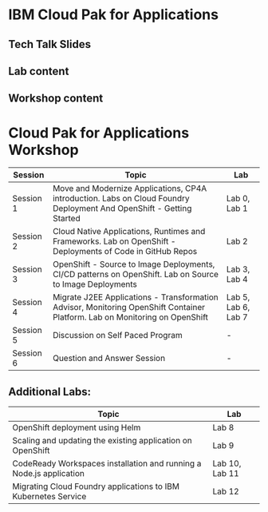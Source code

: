 # IBM Cloud Pak for Applications

## Tech Talk Slides

## Lab content

## Workshop content

# Cloud Pak for Applications Workshop


Session | Topic | Lab
--- | --- | ---
 Session 1     | Move and Modernize Applications, CP4A introduction. Labs on Cloud Foundry Deployment And OpenShift - Getting Started | Lab 0, Lab 1
 Session 2     | Cloud Native Applications, Runtimes and Frameworks. Lab on OpenShift - Deployments of Code in GitHub Repos | Lab 2
 Session 3     | OpenShift - Source to Image Deployments, CI/CD patterns on OpenShift. Lab on Source to Image Deployments  |  Lab 3, Lab 4
 Session 4     | Migrate J2EE Applications - Transformation Advisor, Monitoring OpenShift Container Platform. Lab on Monitoring on OpenShift | Lab 5, Lab 6, Lab 7
 Session 5     | Discussion on Self Paced Program  | -
 Session 6     | Question and Answer Session | -

## Additional Labs:

Topic | Lab
--- | ---
 OpenShift deployment using Helm | Lab 8
 Scaling and updating the existing application on OpenShift | Lab 9
 CodeReady Workspaces installation and running a Node.js application |  Lab 10, Lab 11
 Migrating Cloud Foundry applications to IBM Kubernetes Service | Lab 12
